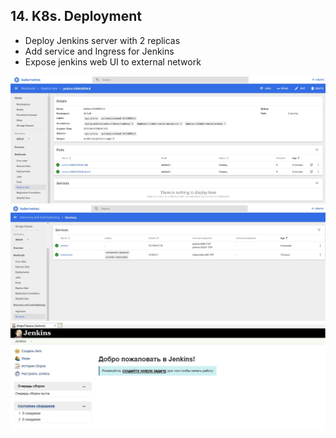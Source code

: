 ## 14. K8s. Deployment
- Deploy Jenkins server with 2 replicas
- Add service and Ingress for Jenkins
- Expose jenkins web UI to external network 

![](https://github.com/thecobolt/sa.it-academy.by/blob/m-sa2-07-19/Igor_Kuzmin/14.K8s.Deployment/img/1.jpg)
![](https://github.com/thecobolt/sa.it-academy.by/blob/m-sa2-07-19/Igor_Kuzmin/14.K8s.Deployment/img/2.jpg)
![](https://github.com/thecobolt/sa.it-academy.by/blob/m-sa2-07-19/Igor_Kuzmin/14.K8s.Deployment/img/3.jpg)
